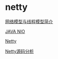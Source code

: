 # netty

[网络模型与线程模型简介](network/网络模型.md)

[JAVA NIO](network/JavaNIO.md)

[Netty](network/Netty.md)

[Netty源码分析](network/Netty源码分析.md)